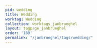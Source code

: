 ```yaml
---
pid: wedding
title: Wedding
worktag: Wedding
collection: worktags_janbrueghel
layout: tagpage_janbrueghel
order: '189'
permalink: "/janbrueghel/tags/wedding/"
---
```

